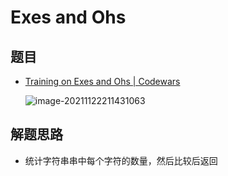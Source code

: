 # Exes and Ohs

## 题目

- [Training on Exes and Ohs | Codewars](https://www.codewars.com/kata/55908aad6620c066bc00002a/train/java)

  ![image-20211122211431063](https://gitee.com/rokzhughost/cloudimage/raw/master/img/image-20211122211431063.png)

## 解题思路

- 统计字符串串中每个字符的数量，然后比较后返回